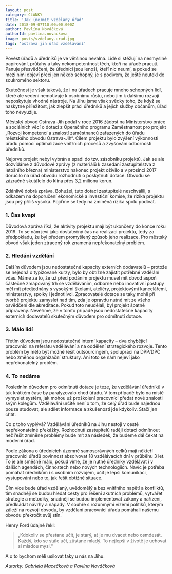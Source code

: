 ```yaml
---
layout: post
category: CLANKY
title: 'Jak (ne)mít vzdělaný úřad'
date: 2018-09-07T10:00:00.000Z
author: Pavlína Nováčková
authorId: pavlina.novackova
image: posts/vzdelany-urad.jpg
tags: 'ostrava jih úřad vzdělávání'
---
```


Pověst úřadů a úředníků je ve většinou nevalná. Lidé si stěžují na nesmyslné papírování, průtahy a taky nekompetentnost těch, kteří na úřadě pracují. Panuje přesvědčení, že úředníci jsou lenoši, kteří nic neumí, a pokud se mezi nimi objeví přeci jen někdo schopný, je s podivem, že ještě neutekl do soukromého sektoru.

Skutečnost je však taková, že i na úřadech pracuje mnoho schopných lidí, které ale vedení nemotivuje k osobnímu růstu, nebo jim k dalšímu rozvoji neposkytuje vhodné nástroje. Na Jihu jsme však svědky toho, že když se naskytne příležitost, jak zlepšit práci úředníků a jejich služby občanům, úřad toho nevyužije.

Městský obvod Ostrava-Jih podal v roce 2016 žádost na Ministerstvo práce a sociálních věcí o dotaci z Operačního programu Zaměstnanost pro projekt „Rozvoj kompetencí a znalostí zaměstnanců zařazených do úřadu městského obvodu Ostrava-Jih“. Cílem projektu bylo zvýšení výkonnosti úřadu pomocí optimalizace vnitřních procesů a zvyšování odbornosti úředníků.

Nejprve projekt nebyl vybrán a spadl do tzv. zásobníku projektů. Jak se ale dozvídáme z důvodové zprávy (z materiálů k zasedání zastupitelstva z letošního března) ministerstvo nakonec projekt oživilo a v prosinci 2017 doručilo na úřad obvodu rozhodnutí o poskytnutí dotace. Obvodu se zázračně skutálelo do klína přes 3,2 milionu korun.

Zdánlivě dobrá zpráva. Bohužel, tuto dotaci zastupitelé neschválili, s odkazem na doporučení ekonomické a investiční komise, že rizika projektu jsou prý příliš vysoká. Pojďme se tedy na zmíněná rizika spolu podívat.

### 1. Čas kvapí
Důvodová zpráva říká, že aktivity projektu mají být ukončeny do konce roku 2019. To se nám jeví jako dostatečný čas na realizaci projektu, tedy za předpokladu, že byl předem promyšlený způsob jeho realizace. Pro městský obvod však jeden ztracený rok znamená nepřekonatelný problém.
### 2. Hledání vzdělání
Dalším důvodem jsou nedostatečné kapacity externích dodavatelů – protože se nejedná o typizované kurzy, bylo by obtížné zajistit potřebné vzdělání včas. Máme za to, že už před podáním projektu musel mít obvod aspoň částečně zmapovaný trh se vzděláváním, odborné nebo inovativní postupy měl mít předjednány s vysokými školami, ateliéry, projektovými kancelářemi, ministerstvy, spolky i jednotlivci. Zpracovatelé dotace se taky mohli při tvorbě projektu zamyslet nad tím, zda je opravdu nutné mít ze všeho osvědčení dle akreditace. Pokud toto neudělali, byl projekt špatně připravený. Nevěříme, že v tomto případě jsou nedostatečné kapacity externích dodavatelů skutečným důvodem pro odmítnutí dotace.
### 3. Málo lidí
Třetím důvodem jsou nedostatečné interní kapacity – dva chybějící pracovníci na referátu vzdělávání a na oddělení strategického rozvoje. Tento problém by mělo být možné řešit outsourcingem, spoluprací na DPP/DPČ nebo změnou organizační struktury. Ani toto se nám nejeví jako nepřekonatelný problém.
### 4. To nedáme

Posledním důvodem pro odmítnutí dotace je teze, že vzdělávání úředníků v tak krátkém čase  by paralyzovalo chod úřadu. V tom případě bylo na místě vymyslet systém, jak mohou už proškolení pracovníci předat nové znalosti svým kolegům. Vzdělávání určitě není o tom, že celý úřad bude najednou pouze studovat, ale sdílet informace a zkušenosti jde kdykoliv. Stačí jen chtít.

Co z toho vyplývá? Vzdělávání úředníků na Jihu nestojí v cestě nepřekonatelné překážky. Rozhodnutí zastupitelů raději dotaci odmítnout než řešit zmíněné problémy bude mít za následek, že budeme dál čekat na moderní úřad.

Podle zákona o úřednících územně samosprávných celků mají někteří pracovníci úřadů povinnost absolvovat 18 vzdělávacích dní v průběhu 3 let. To je ale směšně málo, pokud víme, že je nutné úředníky vzdělávat i v dalších agendách, činnostech nebo nových technologiích. Navíc je potřeba pomáhat úředníkům i s osobním rozvojem, učit je lepší komunikaci, vystupování nebo to, jak řešit obtížné situace.

Čím více bude úřad vzdělaný, uvědomělý a bez vnitřního napětí a konfliktů, tím snadněji se budou hledat cesty pro řešení akutních problémů, vytvářet strategie a metodiky, snadněji se budou implementovat zákony a nařízení, předkládat návrhy a nápady. V souhře s rozumnými vizemi politiků, kterým záleží na rozvoji obvodu, by vzdělaní pracovníci úřadu pomáhali našemu obvodu překročit svůj stín.

Henry Ford údajně řekl:

> „Kdokoliv se přestane učit, je starý, ať je mu dvacet nebo osmdesát. Každý, kdo se stále učí, zůstane mladý. To nejlepší v životě je uchovat si mladou mysl.“

A o to bychom měli usilovat taky u nás na Jihu.

*Autorky: Gabriela Macečková a Pavlína Nováčková*
